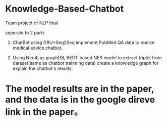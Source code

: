 # Knowledge-Based-Chatbot
Team project of NLP final

seperate to 2 parts

1. ChatBot using GRU+Seq2Seq implement PubMed QA data to realize medical advice chatbot.  

2. Using Neo4j as graphDB, BERT-based NER model to extract triplet from dataset(same as chatbot trainning data) create a knowledge graph for explain the chatbot's results.  

# The model results are in the paper, and the data is in the google direve link in the paper。